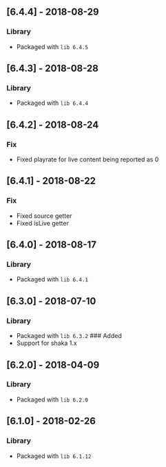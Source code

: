 ## [6.4.4] - 2018-08-29
### Library
- Packaged with `lib 6.4.5`

## [6.4.3] - 2018-08-28
### Library
- Packaged with `lib 6.4.4`

## [6.4.2] - 2018-08-24
### Fix
- Fixed playrate for live content being reported as 0

## [6.4.1] - 2018-08-22
### Fix
- Fixed source getter
- Fixed isLive getter

## [6.4.0] - 2018-08-17
### Library
- Packaged with `lib 6.4.1`

## [6.3.0] - 2018-07-10
### Library
- Packaged with `lib 6.3.2`
### Added
- Support for shaka 1.x

## [6.2.0] - 2018-04-09
### Library
- Packaged with `lib 6.2.0`

## [6.1.0] - 2018-02-26
### Library
- Packaged with `lib 6.1.12`
